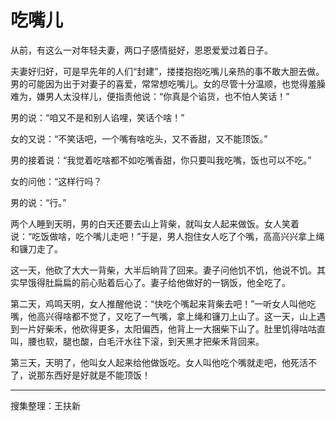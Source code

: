 # 吃嘴儿

从前，有这么一对年轻夫妻，两口子感情挺好，恩恩爱爱过着日子。

夫妻好归好，可是早先年的人们“封建”，搂搂抱抱吃嘴儿亲热的事不敢大胆去做。男的可能因为出于对妻子的喜爱，常常想吃嘴儿。女的尽管十分温顺，也觉得羞臊难为，嫌男人太没样儿，便指责他说：“你真是个谄货，也不怕人笑话！”

男的说：“咱又不是和别人谄哩，笑话个啥！”

女的又说：“不笑话吧，一个嘴有啥吃头，又不香甜，又不能顶饭。”

男的接着说：“我觉着吃啥都不如吃嘴香甜，你只要叫我吃嘴，饭也可以不吃。”

女的问他：“这样行吗？

男的说：“行。”

两个人睡到天明，男的白天还要去山上背柴，就叫女人起来做饭。女人笑着说：“吃饭做啥，吃个嘴儿走吧！”于是，男人抱住女人吃了个嘴，高高兴兴拿上绳和镰刀走了。

这一天，他砍了大大一背柴，大半后晌背了回来。妻子问他饥不饥，他说不饥。其实早饿得肚扁扁的前心贴着后心了。妻子给他做好的一锅饭，他全吃了。

第二天，鸡鸣天明，女人推醒他说：“快吃个嘴起来背柴去吧！”一听女人叫他吃嘴，他高兴得啥都不觉了，又吃了一气嘴，拿上绳和镰刀上山了。这一天，山上遇到一片好柴禾，他砍得更多，太阳偏西，他背上一大捆柴下山了。肚里饥得咕咕直叫，腰也软，腿也酸，白毛汗水往下滚，到天黑才把柴禾背回来。

第三天，天明了，他叫女人起来给他做饭吃。女人叫他吃个嘴就走吧，他死活不了，说那东西好是好就是不能顶饭！

---

搜集整理：王扶新
